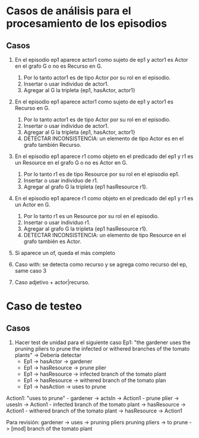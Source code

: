 # Casos de análisis para el procesamiento de los episodios

## Casos

1. En el episodio ep1 aparece actor1 como sujeto de ep1 y actor1 es Actor en el grafo G o no es Recurso en G. 
    1. Por lo tanto actor1 es de tipo Actor por su rol en el episodio.
    2. Insertar o usar individuo de actor1.
    3. Agregar al G la tripleta {ep1, hasActor, actor1}

2. En el episodio ep1 aparece actor1 como sujeto de ep1 y actor1 es Recurso en G.
    1. Por lo tanto actor1 es de tipo Actor por su rol en el episodio.
    2.  Insertar o usar individuo de actor1.
    3. Agregar al G la tripleta {ep1, hasActor, actor1}
    4. DETECTAR INCONSISTENCIA: un elemento de tipo Actor es en el grafo también Recurso.

3. En el episodio ep1 aparece r1 como objeto en el predicado del ep1 y r1 es un Resource en el grafo G o no es Actor en G. 
    1. Por lo tanto r1 es de tipo Resource por su rol en el episodio ep1.
    2. Insertar o usar individuo de r1.
    3. Agregar al grafo G la tripleta {ep1 hasResource r1}.

4. En el episodio ep1 aparece r1 como objeto en el predicado del ep1 y r1 es un Actor en G.
    1. Por lo tanto r1 es un Resource por su rol en el episodio. 
    2. Insertar o usar individuo r1. 
    3. Agregar al grafo G la tripleta {ep1 hasResource r1}.
    4. DETECTAR INCONSISTENCIA: un elemento de tipo Resource en el grafo también es Actor.

5. Si aparece un of, queda el más completo

6. Caso with: se detecta como recurso y se agrega como recurso del ep, same caso 3

7. Caso adjetivo + actor|recurso.

# Caso de testeo

## Casos

1. Hacer test de unidad para el siguiente caso
Ep1: "the gardener uses the pruning pliers to prune the infected or withered branches of the tomato plants" -> Debería detectar 
    - Ep1 -> hasActor -> gardener
    - Ep1 -> hasResource -> prune plier
    - Ep1 -> hasResource -> infected branch of the tomato plant
    - Ep1 -> hasResource -> withered branch of the tomato plan
    - Ep1 -> hasAction -> uses to prune

Action1: "uses to prune"
    - gardener -> actsIn -> Action1
    - prune plier -> usesIn -> Action1
    - infected branch of the tomato plant -> hasResource -> Action1
    - withered branch of the tomato plant -> hasResource -> Action1

Para revisión:
    gardener -> uses -> pruning pliers
    pruning pliers -> to prune -> [mod] branch of the tomato plant